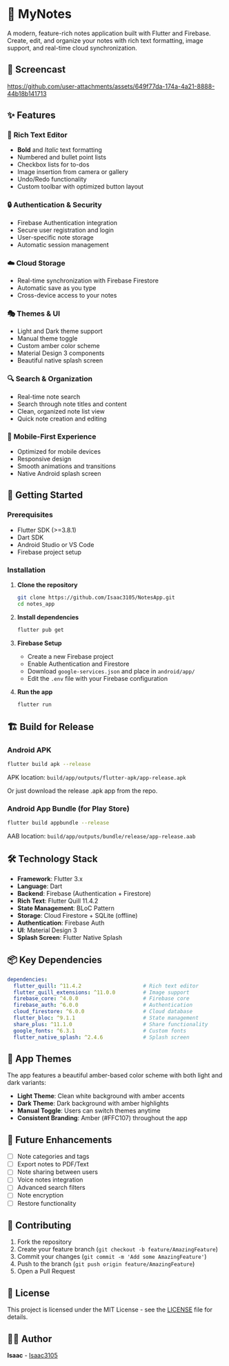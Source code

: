 # 📝 MyNotes

A modern, feature-rich notes application built with Flutter and Firebase. Create, edit, and organize your notes with rich text formatting, image support, and real-time cloud synchronization.

## 📱 Screencast

https://github.com/user-attachments/assets/649f77da-174a-4a21-8888-44b18b141713

## ✨ Features

### 🎨 **Rich Text Editor**
- **Bold** and *Italic* text formatting
- Numbered and bullet point lists
- Checkbox lists for to-dos
- Image insertion from camera or gallery
- Undo/Redo functionality
- Custom toolbar with optimized button layout

### 🔒 **Authentication & Security**
- Firebase Authentication integration
- Secure user registration and login
- User-specific note storage
- Automatic session management

### ☁️ **Cloud Storage**
- Real-time synchronization with Firebase Firestore
- Automatic save as you type
- Cross-device access to your notes

### 🎭 **Themes & UI**
- Light and Dark theme support
- Manual theme toggle
- Custom amber color scheme
- Material Design 3 components
- Beautiful native splash screen

### 🔍 **Search & Organization**
- Real-time note search
- Search through note titles and content
- Clean, organized note list view
- Quick note creation and editing

### 📱 **Mobile-First Experience**
- Optimized for mobile devices
- Responsive design
- Smooth animations and transitions
- Native Android splash screen

## 🚀 Getting Started

### Prerequisites
- Flutter SDK (>=3.8.1)
- Dart SDK
- Android Studio or VS Code
- Firebase project setup

### Installation

1. **Clone the repository**
   ```bash
   git clone https://github.com/Isaac3105/NotesApp.git
   cd notes_app
   ```

2. **Install dependencies**
   ```bash
   flutter pub get
   ```

3. **Firebase Setup**
   - Create a new Firebase project
   - Enable Authentication and Firestore
   - Download `google-services.json` and place in `android/app/`
   - Edit the `.env` file with your Firebase configuration

4. **Run the app**
   ```bash
   flutter run
   ```

## 🏗️ Build for Release

### Android APK
```bash
flutter build apk --release
```
APK location: `build/app/outputs/flutter-apk/app-release.apk`

Or just download the release .apk app from the repo.

### Android App Bundle (for Play Store)
```bash
flutter build appbundle --release
```
AAB location: `build/app/outputs/bundle/release/app-release.aab`

## 🛠️ Technology Stack

- **Framework**: Flutter 3.x
- **Language**: Dart
- **Backend**: Firebase (Authentication + Firestore)
- **Rich Text**: Flutter Quill 11.4.2
- **State Management**: BLoC Pattern
- **Storage**: Cloud Firestore + SQLite (offline)
- **Authentication**: Firebase Auth
- **UI**: Material Design 3
- **Splash Screen**: Flutter Native Splash

## 📦 Key Dependencies

```yaml
dependencies:
  flutter_quill: ^11.4.2                    # Rich text editor
  flutter_quill_extensions: ^11.0.0         # Image support
  firebase_core: ^4.0.0                     # Firebase core
  firebase_auth: ^6.0.0                     # Authentication
  cloud_firestore: ^6.0.0                   # Cloud database
  flutter_bloc: ^9.1.1                      # State management
  share_plus: ^11.1.0                       # Share functionality
  google_fonts: ^6.3.1                      # Custom fonts
  flutter_native_splash: ^2.4.6             # Splash screen
```

## 🎨 App Themes

The app features a beautiful amber-based color scheme with both light and dark variants:

- **Light Theme**: Clean white background with amber accents
- **Dark Theme**: Dark background with amber highlights
- **Manual Toggle**: Users can switch themes anytime
- **Consistent Branding**: Amber (#FFC107) throughout the app



## 🚧 Future Enhancements

- [ ] Note categories and tags
- [ ] Export notes to PDF/Text
- [ ] Note sharing between users
- [ ] Voice notes integration
- [ ] Advanced search filters
- [ ] Note encryption
- [ ] Restore functionality

## 🤝 Contributing

1. Fork the repository
2. Create your feature branch (`git checkout -b feature/AmazingFeature`)
3. Commit your changes (`git commit -m 'Add some AmazingFeature'`)
4. Push to the branch (`git push origin feature/AmazingFeature`)
5. Open a Pull Request

## 📄 License

This project is licensed under the MIT License - see the [LICENSE](LICENSE) file for details.

## 👨‍💻 Author

**Isaac** - [Isaac3105](https://github.com/Isaac3105)

